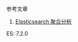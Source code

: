 参考文章

1. [Elasticsearch 聚合分析](https://blog.csdn.net/u014082714/article/details/102603833)

ES: 7.2.0

